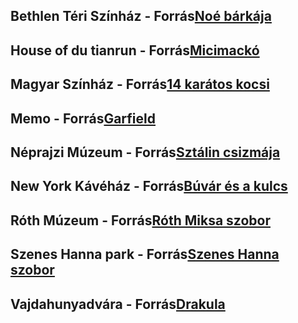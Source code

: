 ## Bethlen Téri Színház - Forrás[Noé bárkája](https://hu.wikipedia.org/wiki/Bethlen_T%C3%A9ri_Sz%C3%ADnh%C3%A1z)
## House of du tianrun - Forrás[Micimackó]()
## Magyar Színház - Forrás[14 karátos kocsi](https://hu.wikipedia.org/wiki/Pesti_Magyar_Sz%C3%ADnh%C3%A1z)
## Memo - Forrás[Garfield](https://www.facebook.com/MEMOBudapest/)
## Néprajzi Múzeum - Forrás[Sztálin csizmája](https://hu.wikipedia.org/wiki/N%C3%A9prajzi_M%C3%BAzeum_(Budapest))
## New York Kávéház - Forrás[Búvár és a kulcs](https://newyorkcafe.hu/new-york-kavehaz-html/)
## Róth Múzeum - Forrás[Róth Miksa szobor](https://hu.wikipedia.org/wiki/R%C3%B3th_Miksa_Eml%C3%A9kh%C3%A1z)
## Szenes Hanna park - Forrás[Szenes Hanna szobor](https://hu.wikipedia.org/wiki/Szenes_Hanna)
## Vajdahunyadvára - Forrás[Drakula](https://hu.wikipedia.org/wiki/Vajdahunyad_v%C3%A1ra)












